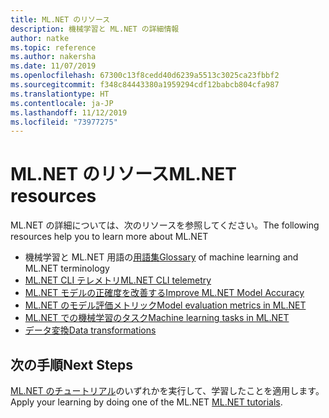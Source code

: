 ```yaml
---
title: ML.NET のリソース
description: 機械学習と ML.NET の詳細情報
author: natke
ms.topic: reference
ms.author: nakersha
ms.date: 11/07/2019
ms.openlocfilehash: 67300c13f8cedd40d6239a5513c3025ca23fbbf2
ms.sourcegitcommit: f348c84443380a1959294cdf12babcb804cfa987
ms.translationtype: HT
ms.contentlocale: ja-JP
ms.lasthandoff: 11/12/2019
ms.locfileid: "73977275"
---
```

# <a name="mlnet-resources"></a><span data-ttu-id="c1504-103">ML.NET のリソース</span><span class="sxs-lookup"><span data-stu-id="c1504-103">ML.NET resources</span></span>

<span data-ttu-id="c1504-104">ML.NET の詳細については、次のリソースを参照してください。</span><span class="sxs-lookup"><span data-stu-id="c1504-104">The following resources help you to learn more about ML.NET</span></span>

- <span data-ttu-id="c1504-105">機械学習と ML.NET 用語の[用語集](glossary.md)</span><span class="sxs-lookup"><span data-stu-id="c1504-105">[Glossary](glossary.md) of machine learning and ML.NET terminology</span></span>
- [<span data-ttu-id="c1504-106">ML.NET CLI テレメトリ</span><span class="sxs-lookup"><span data-stu-id="c1504-106">ML.NET CLI telemetry</span></span>](ml-net-cli-telemetry.md)
- [<span data-ttu-id="c1504-107">ML.NET モデルの正確度を改善する</span><span class="sxs-lookup"><span data-stu-id="c1504-107">Improve ML.NET Model Accuracy</span></span>](improve-machine-learning-model-ml-net.md)
- [<span data-ttu-id="c1504-108">ML.NET のモデル評価メトリック</span><span class="sxs-lookup"><span data-stu-id="c1504-108">Model evaluation metrics in ML.NET</span></span>](metrics.md)
- [<span data-ttu-id="c1504-109">ML.NET での機械学習のタスク</span><span class="sxs-lookup"><span data-stu-id="c1504-109">Machine learning tasks in ML.NET</span></span>](tasks.md)
- [<span data-ttu-id="c1504-110">データ変換</span><span class="sxs-lookup"><span data-stu-id="c1504-110">Data transformations</span></span>](transforms.md)

## <a name="next-steps"></a><span data-ttu-id="c1504-111">次の手順</span><span class="sxs-lookup"><span data-stu-id="c1504-111">Next Steps</span></span>

<span data-ttu-id="c1504-112">[ML.NET のチュートリアル](../tutorials/index.md)のいずれかを実行して、学習したことを適用します。</span><span class="sxs-lookup"><span data-stu-id="c1504-112">Apply your learning by doing one of the ML.NET [ML.NET tutorials](../tutorials/index.md).</span></span>
